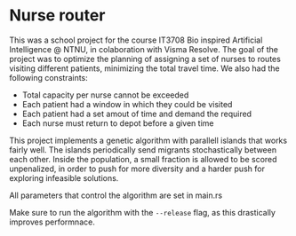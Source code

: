 # Nurse router

This was a school project for the course IT3708 Bio inspired Artificial Intelligence @ NTNU, in colaboration with Visma Resolve.
The goal of the project was to optimize the planning of assigning a set of nurses to routes visiting different patients, minimizing the total travel time.
We also had the following constraints:

- Total capacity per nurse cannot be exceeded
- Each patient had a window in which they could be visited
- Each patient had a set amout of time and demand the required
- Each nurse must return to depot before a given time

This project implements a genetic algorithm with parallell islands that works fairly well. The islands periodically send migrants stochastically between each other.
Inside the population, a small fraction is allowed to be scored unpenalized, in order to push for more diversity and a harder push for exploring infeasible solutions.

All parameters that control the algorithm are set in main.rs

Make sure to run the algorithm with the `--release` flag, as this drastically improves performnace.
